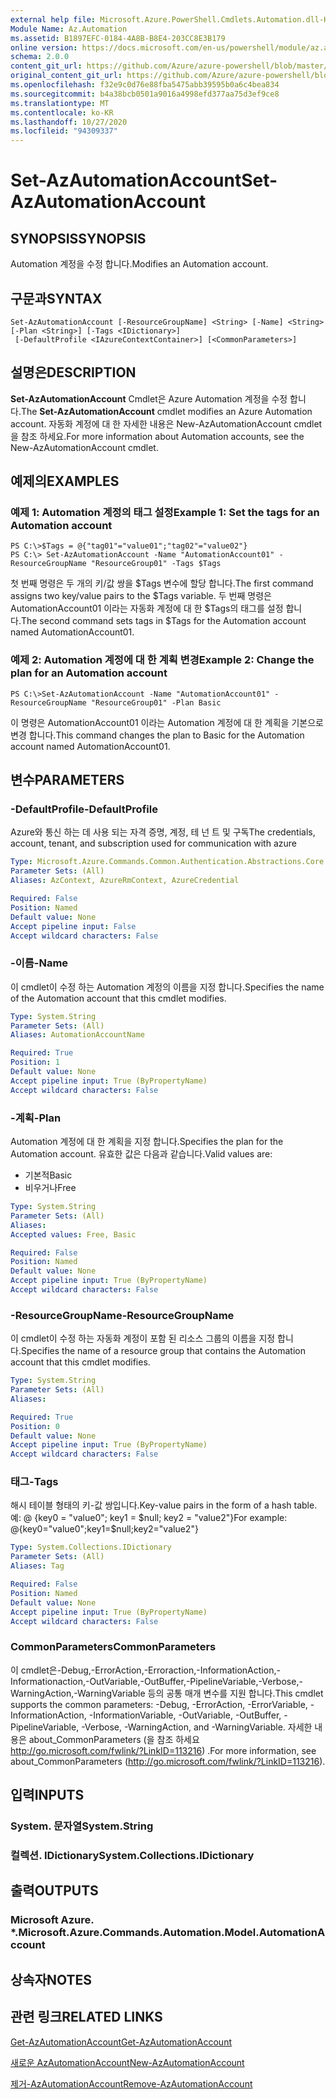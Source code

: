 ```yaml
---
external help file: Microsoft.Azure.PowerShell.Cmdlets.Automation.dll-Help.xml
Module Name: Az.Automation
ms.assetid: B1897EFC-0184-4A8B-B8E4-203CC8E3B179
online version: https://docs.microsoft.com/en-us/powershell/module/az.automation/set-azautomationaccount
schema: 2.0.0
content_git_url: https://github.com/Azure/azure-powershell/blob/master/src/Automation/Automation/help/Set-AzAutomationAccount.md
original_content_git_url: https://github.com/Azure/azure-powershell/blob/master/src/Automation/Automation/help/Set-AzAutomationAccount.md
ms.openlocfilehash: f32e9c0d76e88fba5475abb39595b0a6c4bea834
ms.sourcegitcommit: b4a38bcb0501a9016a4998efd377aa75d3ef9ce8
ms.translationtype: MT
ms.contentlocale: ko-KR
ms.lasthandoff: 10/27/2020
ms.locfileid: "94309337"
---
```

# <span data-ttu-id="8f9d2-101">Set-AzAutomationAccount</span><span class="sxs-lookup"><span data-stu-id="8f9d2-101">Set-AzAutomationAccount</span></span>

## <span data-ttu-id="8f9d2-102">SYNOPSIS</span><span class="sxs-lookup"><span data-stu-id="8f9d2-102">SYNOPSIS</span></span>
<span data-ttu-id="8f9d2-103">Automation 계정을 수정 합니다.</span><span class="sxs-lookup"><span data-stu-id="8f9d2-103">Modifies an Automation account.</span></span>

## <span data-ttu-id="8f9d2-104">구문과</span><span class="sxs-lookup"><span data-stu-id="8f9d2-104">SYNTAX</span></span>

```
Set-AzAutomationAccount [-ResourceGroupName] <String> [-Name] <String> [-Plan <String>] [-Tags <IDictionary>]
 [-DefaultProfile <IAzureContextContainer>] [<CommonParameters>]
```

## <span data-ttu-id="8f9d2-105">설명은</span><span class="sxs-lookup"><span data-stu-id="8f9d2-105">DESCRIPTION</span></span>
<span data-ttu-id="8f9d2-106">**Set-AzAutomationAccount** Cmdlet은 Azure Automation 계정을 수정 합니다.</span><span class="sxs-lookup"><span data-stu-id="8f9d2-106">The **Set-AzAutomationAccount** cmdlet modifies an Azure Automation account.</span></span>
<span data-ttu-id="8f9d2-107">자동화 계정에 대 한 자세한 내용은 New-AzAutomationAccount cmdlet을 참조 하세요.</span><span class="sxs-lookup"><span data-stu-id="8f9d2-107">For more information about Automation accounts, see the New-AzAutomationAccount cmdlet.</span></span>

## <span data-ttu-id="8f9d2-108">예제의</span><span class="sxs-lookup"><span data-stu-id="8f9d2-108">EXAMPLES</span></span>

### <span data-ttu-id="8f9d2-109">예제 1: Automation 계정의 태그 설정</span><span class="sxs-lookup"><span data-stu-id="8f9d2-109">Example 1: Set the tags for an Automation account</span></span>
```
PS C:\>$Tags = @{"tag01"="value01";"tag02"="value02"}
PS C:\> Set-AzAutomationAccount -Name "AutomationAccount01" -ResourceGroupName "ResourceGroup01" -Tags $Tags
```

<span data-ttu-id="8f9d2-110">첫 번째 명령은 두 개의 키/값 쌍을 $Tags 변수에 할당 합니다.</span><span class="sxs-lookup"><span data-stu-id="8f9d2-110">The first command assigns two key/value pairs to the $Tags variable.</span></span>
<span data-ttu-id="8f9d2-111">두 번째 명령은 AutomationAccount01 이라는 자동화 계정에 대 한 $Tags의 태그를 설정 합니다.</span><span class="sxs-lookup"><span data-stu-id="8f9d2-111">The second command sets tags in $Tags for the Automation account named AutomationAccount01.</span></span>

### <span data-ttu-id="8f9d2-112">예제 2: Automation 계정에 대 한 계획 변경</span><span class="sxs-lookup"><span data-stu-id="8f9d2-112">Example 2: Change the plan for an Automation account</span></span>
```
PS C:\>Set-AzAutomationAccount -Name "AutomationAccount01" -ResourceGroupName "ResourceGroup01" -Plan Basic
```

<span data-ttu-id="8f9d2-113">이 명령은 AutomationAccount01 이라는 Automation 계정에 대 한 계획을 기본으로 변경 합니다.</span><span class="sxs-lookup"><span data-stu-id="8f9d2-113">This command changes the plan to Basic for the Automation account named AutomationAccount01.</span></span>

## <span data-ttu-id="8f9d2-114">변수</span><span class="sxs-lookup"><span data-stu-id="8f9d2-114">PARAMETERS</span></span>

### <span data-ttu-id="8f9d2-115">-DefaultProfile</span><span class="sxs-lookup"><span data-stu-id="8f9d2-115">-DefaultProfile</span></span>
<span data-ttu-id="8f9d2-116">Azure와 통신 하는 데 사용 되는 자격 증명, 계정, 테 넌 트 및 구독</span><span class="sxs-lookup"><span data-stu-id="8f9d2-116">The credentials, account, tenant, and subscription used for communication with azure</span></span>

```yaml
Type: Microsoft.Azure.Commands.Common.Authentication.Abstractions.Core.IAzureContextContainer
Parameter Sets: (All)
Aliases: AzContext, AzureRmContext, AzureCredential

Required: False
Position: Named
Default value: None
Accept pipeline input: False
Accept wildcard characters: False
```

### <span data-ttu-id="8f9d2-117">-이름</span><span class="sxs-lookup"><span data-stu-id="8f9d2-117">-Name</span></span>
<span data-ttu-id="8f9d2-118">이 cmdlet이 수정 하는 Automation 계정의 이름을 지정 합니다.</span><span class="sxs-lookup"><span data-stu-id="8f9d2-118">Specifies the name of the Automation account that this cmdlet modifies.</span></span>

```yaml
Type: System.String
Parameter Sets: (All)
Aliases: AutomationAccountName

Required: True
Position: 1
Default value: None
Accept pipeline input: True (ByPropertyName)
Accept wildcard characters: False
```

### <span data-ttu-id="8f9d2-119">-계획</span><span class="sxs-lookup"><span data-stu-id="8f9d2-119">-Plan</span></span>
<span data-ttu-id="8f9d2-120">Automation 계정에 대 한 계획을 지정 합니다.</span><span class="sxs-lookup"><span data-stu-id="8f9d2-120">Specifies the plan for the Automation account.</span></span>
<span data-ttu-id="8f9d2-121">유효한 값은 다음과 같습니다.</span><span class="sxs-lookup"><span data-stu-id="8f9d2-121">Valid values are:</span></span>
- <span data-ttu-id="8f9d2-122">기본적</span><span class="sxs-lookup"><span data-stu-id="8f9d2-122">Basic</span></span>
- <span data-ttu-id="8f9d2-123">비우거나</span><span class="sxs-lookup"><span data-stu-id="8f9d2-123">Free</span></span>

```yaml
Type: System.String
Parameter Sets: (All)
Aliases:
Accepted values: Free, Basic

Required: False
Position: Named
Default value: None
Accept pipeline input: True (ByPropertyName)
Accept wildcard characters: False
```

### <span data-ttu-id="8f9d2-124">-ResourceGroupName</span><span class="sxs-lookup"><span data-stu-id="8f9d2-124">-ResourceGroupName</span></span>
<span data-ttu-id="8f9d2-125">이 cmdlet이 수정 하는 자동화 계정이 포함 된 리소스 그룹의 이름을 지정 합니다.</span><span class="sxs-lookup"><span data-stu-id="8f9d2-125">Specifies the name of a resource group that contains the Automation account that this cmdlet modifies.</span></span>

```yaml
Type: System.String
Parameter Sets: (All)
Aliases:

Required: True
Position: 0
Default value: None
Accept pipeline input: True (ByPropertyName)
Accept wildcard characters: False
```

### <span data-ttu-id="8f9d2-126">태그</span><span class="sxs-lookup"><span data-stu-id="8f9d2-126">-Tags</span></span>
<span data-ttu-id="8f9d2-127">해시 테이블 형태의 키-값 쌍입니다.</span><span class="sxs-lookup"><span data-stu-id="8f9d2-127">Key-value pairs in the form of a hash table.</span></span> <span data-ttu-id="8f9d2-128">예: @ {key0 = "value0"; key1 = $null; key2 = "value2"}</span><span class="sxs-lookup"><span data-stu-id="8f9d2-128">For example: @{key0="value0";key1=$null;key2="value2"}</span></span>

```yaml
Type: System.Collections.IDictionary
Parameter Sets: (All)
Aliases: Tag

Required: False
Position: Named
Default value: None
Accept pipeline input: True (ByPropertyName)
Accept wildcard characters: False
```

### <span data-ttu-id="8f9d2-129">CommonParameters</span><span class="sxs-lookup"><span data-stu-id="8f9d2-129">CommonParameters</span></span>
<span data-ttu-id="8f9d2-130">이 cmdlet은-Debug,-ErrorAction,-Erroraction,-InformationAction,-Informationaction,-OutVariable,-OutBuffer,-PipelineVariable,-Verbose,-WarningAction,-WarningVariable 등의 공통 매개 변수를 지원 합니다.</span><span class="sxs-lookup"><span data-stu-id="8f9d2-130">This cmdlet supports the common parameters: -Debug, -ErrorAction, -ErrorVariable, -InformationAction, -InformationVariable, -OutVariable, -OutBuffer, -PipelineVariable, -Verbose, -WarningAction, and -WarningVariable.</span></span> <span data-ttu-id="8f9d2-131">자세한 내용은 about_CommonParameters (을 참조 하세요 http://go.microsoft.com/fwlink/?LinkID=113216) .</span><span class="sxs-lookup"><span data-stu-id="8f9d2-131">For more information, see about_CommonParameters (http://go.microsoft.com/fwlink/?LinkID=113216).</span></span>

## <span data-ttu-id="8f9d2-132">입력</span><span class="sxs-lookup"><span data-stu-id="8f9d2-132">INPUTS</span></span>

### <span data-ttu-id="8f9d2-133">System. 문자열</span><span class="sxs-lookup"><span data-stu-id="8f9d2-133">System.String</span></span>

### <span data-ttu-id="8f9d2-134">컬렉션. IDictionary</span><span class="sxs-lookup"><span data-stu-id="8f9d2-134">System.Collections.IDictionary</span></span>

## <span data-ttu-id="8f9d2-135">출력</span><span class="sxs-lookup"><span data-stu-id="8f9d2-135">OUTPUTS</span></span>

### <span data-ttu-id="8f9d2-136">Microsoft Azure. \*.</span><span class="sxs-lookup"><span data-stu-id="8f9d2-136">Microsoft.Azure.Commands.Automation.Model.AutomationAccount</span></span>

## <span data-ttu-id="8f9d2-137">상속자</span><span class="sxs-lookup"><span data-stu-id="8f9d2-137">NOTES</span></span>

## <span data-ttu-id="8f9d2-138">관련 링크</span><span class="sxs-lookup"><span data-stu-id="8f9d2-138">RELATED LINKS</span></span>

[<span data-ttu-id="8f9d2-139">Get-AzAutomationAccount</span><span class="sxs-lookup"><span data-stu-id="8f9d2-139">Get-AzAutomationAccount</span></span>](./Get-AzAutomationAccount.md)

[<span data-ttu-id="8f9d2-140">새로운 AzAutomationAccount</span><span class="sxs-lookup"><span data-stu-id="8f9d2-140">New-AzAutomationAccount</span></span>](./New-AzAutomationAccount.md)

[<span data-ttu-id="8f9d2-141">제거-AzAutomationAccount</span><span class="sxs-lookup"><span data-stu-id="8f9d2-141">Remove-AzAutomationAccount</span></span>](./Remove-AzAutomationAccount.md)
